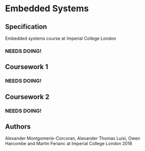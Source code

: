 # Embedded Systems

## Specification
Embedded systems course at Imperial College London
### NEEDS DOING!
## Coursework 1
### NEEDS DOING!
## Coursework 2
### NEEDS DOING!

## Authors
Alexander Montgomerie-Corcoran, Alexander Thomas Luisi, Owen Harcombe and Martin Ferianc at Imperial College London 2018
